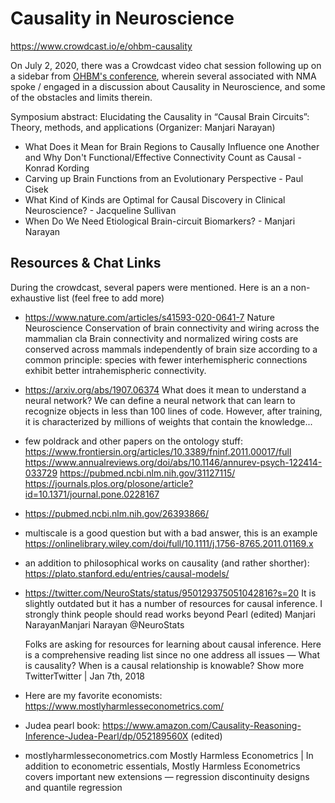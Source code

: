 # Causality in Neuroscience 

https://www.crowdcast.io/e/ohbm-causality

On July 2, 2020, there was a Crowdcast video chat session following up on a sidebar from [OHBM's conference](https://www.humanbrainmapping.org/i4a/pages/index.cfm?pageID=3989), wherein several associated with NMA spoke / engaged in a discussion about Causality in Neuroscience, and some of the obstacles and limits therein.
 
Symposium abstract:  Elucidating the Causality in “Causal Brain Circuits”: Theory, methods, and applications (Organizer: Manjari Narayan)

-  What Does it Mean for Brain Regions to Causally Influence one Another and Why Don't Functional/Effective Connectivity Count as Causal - Konrad Kording
-  Carving up Brain Functions from an Evolutionary Perspective   - Paul Cisek
-  What Kind of Kinds are Optimal for Causal Discovery in Clinical Neuroscience?  - Jacqueline Sullivan
-  When Do We Need Etiological Brain-circuit Biomarkers? - Manjari Narayan



## Resources & Chat Links
During the crowdcast, several papers were mentioned. Here is an a non-exhaustive list (feel free to add more)

- https://www.nature.com/articles/s41593-020-0641-7
Nature Neuroscience
Conservation of brain connectivity and wiring across the mammalian cla
Brain connectivity and normalized wiring costs are conserved across mammals independently of brain size according to a common principle: species with fewer interhemispheric connections exhibit better intrahemispheric connectivity.

- https://arxiv.org/abs/1907.06374 What does it mean to understand a neural network?
We can define a neural network that can learn to recognize objects in less than 100 lines of code. However, after training, it is characterized by millions of weights that contain the knowledge...

- few poldrack and other papers on the ontology stuff: https://www.frontiersin.org/articles/10.3389/fninf.2011.00017/full https://www.annualreviews.org/doi/abs/10.1146/annurev-psych-122414-033729 https://pubmed.ncbi.nlm.nih.gov/31127115/ https://journals.plos.org/plosone/article?id=10.1371/journal.pone.0228167

-  https://pubmed.ncbi.nlm.nih.gov/26393866/
- multiscale is a good question but with a bad answer, this is an example https://onlinelibrary.wiley.com/doi/full/10.1111/j.1756-8765.2011.01169.x
- an addition to philosophical works on causality (and rather shorther): https://plato.stanford.edu/entries/causal-models/

- https://twitter.com/NeuroStats/status/950129375051042816?s=20
It is slightly outdated but it has a number of resources for causal inference. I strongly think people should read works beyond Pearl (edited) 
Manjari NarayanManjari Narayan @NeuroStats

  Folks are asking for resources for learning about causal inference.
  Here is a comprehensive reading list since no one address all issues —
  What is causality?
  When is a causal relationship is knowable?
  Show more
  TwitterTwitter | Jan 7th, 2018

- Here are my favorite economists: https://www.mostlyharmlesseconometrics.com/
- Judea pearl book: https://www.amazon.com/Causality-Reasoning-Inference-Judea-Pearl/dp/052189560X (edited) 
- mostlyharmlesseconometrics.com Mostly Harmless Econometrics | In addition to econometric essentials, Mostly Harmless Econometrics covers important new extensions — regression discontinuity designs and quantile regression 
